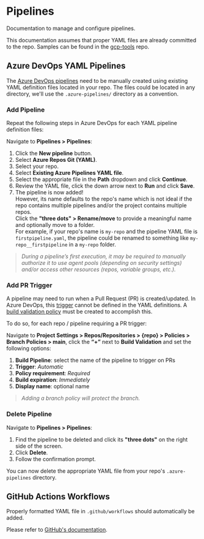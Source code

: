 # Pipelines
Documentation to manage and configure pipelines.

This documentation assumes that proper YAML files are already committed to the repo. Samples can be found in the [gcp-tools](https://github.com/ssc-spc-ccoe-cei/gcp-tools/tree/main/pipeline-samples/) repo.

## Azure DevOps YAML Pipelines
The [Azure DevOps pipelines](https://learn.microsoft.com/en-us/azure/devops/pipelines/get-started/key-pipelines-concepts?view=azure-devops) need to be manually created using existing YAML definition files located in your repo.  The files could be located in any directory, we'll use the `.azure-pipelines/` directory as a convention.

### Add Pipeline
Repeat the following steps in Azure DevOps for each YAML pipeline definition files:

Navigate to **Pipelines > Pipelines**:
1. Click the **New pipeline** button.
1. Select **Azure Repos Git (YAML)**.
1. Select your repo.
1. Select **Existing Azure Pipelines YAML file**.
1. Select the appropriate file in the **Path** dropdown and click **Continue**.
1. Review the YAML file, click the down arrow next to **Run** and click **Save**.
1. The pipeline is now added! 
<br>However, its name defaults to the repo's name which is not ideal if the repo contains multiple pipelines and/or the project contains multiple repos.
<br>Click the **"three dots" > Rename/move** to provide a meaningful name and optionally move to a folder.
<br>For example, if your repo's name is `my-repo` and the pipeline YAML file is `firstpipeline.yaml`, the pipeline could be renamed to something like `my-repo__firstpipeline` in a `my-repo` folder.

> *During a pipeline’s first execution, it may be required to manually authorize it to use agent pools (depending on security settings) and/or access other resources (repos, variable groups, etc.).*

### Add PR Trigger
A pipeline may need to run when a Pull Request (PR) is created/updated. In Azure DevOps, this [trigger](https://learn.microsoft.com/en-us/azure/devops/pipelines/repos/azure-repos-git?view=azure-devops&tabs=yaml#pr-triggers) cannot be defined in the YAML definitions.  A [build validation policy](https://docs.microsoft.com/en-us/azure/devops/repos/git/branch-policies?view=azure-devops&tabs=browser#build-validation) must be created to accomplish this.

To do so, for each repo / pipeline requiring a PR trigger:

Navigate to **Project Settings > Repos/Repositories > {repo} > Policies > Branch Policies > main**, click the **“+”** next to **Build Validation** and set the following options:
1. **Build Pipeline**: select the name of the pipeline to trigger on PRs
1. **Trigger**: *Automatic*
1. **Policy requirement**: *Required*
1. **Build expiration**: *Immediately*
1. **Display name**: optional name

> *Adding a branch policy will protect the branch.*


### Delete Pipeline
Navigate to **Pipelines > Pipelines**:
1. Find the pipeline to be deleted and click its **"three dots"** on the right side of the screen.
1. Click **Delete**.
1. Follow the confirmation prompt.

You can now delete the appropriate YAML file from your repo's `.azure-pipelines` directory.


## GitHub Actions Workflows
Properly formatted YAML file in `.github/workflows` should automatically be added.

Please refer to [GitHub's documentation](https://docs.github.com/en/actions/using-workflows/about-workflows).